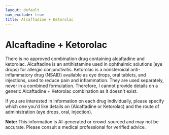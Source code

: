 ```yaml
---
layout: default
nav_exclude: true
title: Alcaftadine + Ketorolac
---
```


# Alcaftadine + Ketorolac

There is no approved combination drug containing alcaftadine and ketorolac.  Alcaftadine is an antihistamine used in ophthalmic solutions (eye drops) for allergic conjunctivitis. Ketorolac is a nonsteroidal anti-inflammatory drug (NSAID) available as eye drops, oral tablets, and injections, used to reduce pain and inflammation.  They are used separately, never in a combined formulation.  Therefore, I cannot provide details on a generic Alcaftadine + Ketorolac combination as it doesn't exist.

If you are interested in information on each drug individually, please specify which one you'd like details on (Alcaftadine or Ketorolac) and the route of administration (eye drops, oral, injection).


**Note:** This information is AI-generated or crowd-sourced and may not be accurate. Please consult a medical professional for verified advice.